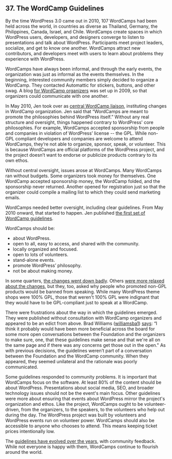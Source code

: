 ## 37. The WordCamp Guidelines

By the time WordPress 3.0 came out in 2010, 107 WordCamps had been held across the world, in countries as diverse as Thailand, Germany, the Philippines, Canada, Israel, and Chile. WordCamps create spaces in which WordPress users, developers, and designers converge to listen to presentations and talk about WordPress. Participants meet project leaders, socialize, and get to know one another. WordCamps attract new contributors, and developers meet with users to learn about problems they experience with WordPress.

WordCamps have always been informal, and through the early events, the organization was just as informal as the events themselves. In the beginning, interested community members simply decided to organize a WordCamp. They contacted Automattic for stickers, buttons, and other swag. A blog <a href="http://wordcamphowto.wordpress.com/2009/06/26/hello-welcome-to-this-super-blog/">for WordCamp organizers</a> was set up in 2009, so that organizers could communicate with one another.

In May 2010, Jen took over as <a href="http://wordcamphowto.wordpress.com/2010/05/19/fyi-im-taking-over-as-central-liaison/">central WordCamp liaison</a>, instituting changes in WordCamp organization. Jen said that “WordCamps are meant to promote the philosophies behind WordPress itself.” Without any real structure and oversight, things happened contrary to WordPress' core philosophies. For example, WordCamps accepted sponsorship from people and companies in violation of WordPress’ license -- the GPL. While non-GPL compliant developers and companies are welcome to attend WordCamps, they’re not able to organize, sponsor, speak, or volunteer. This is because WordCamps are official platforms of the WordPress project, and the project doesn’t want to endorse or publicize products contrary to its own ethos.

Without central oversight, issues arose at WordCamps. Many WordCamps ran without budgets. Some organizers took money for themselves. One WordCamp accepted sponsorship money, the WordCamp folded, and the sponsorship never returned. Another opened for registration just so that the organizer could compile a mailing list to which they could send marketing emails. 	

WordCamps needed better oversight, including clear guidelines. From May 2010 onward, that started to happen. Jen published <a href="https://web.archive.org/web/20100723003529/http://central.wordcamp.org/about/">the first set of WordCamp guidelines</a>. 

WordCamps should be:
	
<ul>
<li>about WordPress.</li>
<li>open to all, easy to access, and shared with the community.</li>
<li>locally organized and focused.</li>
<li>open to lots of volunteers.</li>
<li>stand-alone events.</li>
<li>promote WordPress’ philosophy.</li> 
<li>not be about making money.</li>
</ul>	

In some quarters, <a href="http://onefinejay.com/2010/05/19/a-few-questions-on-jane-wells-revised-wordcamp-policies">the changes went down badly</a>. Others <a href="http://www.bloggingpro.com/archives/2010/05/19/wordcamps-need-to-be-gpl-too-now/">were more relaxed about the changes</a>, but they, too, asked why people who promoted non-GPL products would be banned from speaking. While many WordPress theme shops were 100% GPL, those that weren't 100% GPL were indignant that they would have to be GPL-compliant just to speak at a WordCamp.	

There were frustrations about the way in which the guidelines emerged. They were published without consultation with WordCamp organizers and appeared to be an edict from above. Brad Williams (<a href="http://profiles.wordpress.org/williamsba1">williamsba1</a>) <a href="http://archive.wordpress.org/interviews/2014_11_10_Williams.html#L45">says</a>: “I think it probably would have been more beneficial across the board for some more open conversations between the Foundation and the organizers to make sure, one, that these guidelines make sense and that we're all on the same page and if there was any concerns get those out in the open." As with previous decisions, the guidelines weren’t part of a conversation between the Foundation and the WordCamp community. When they appeared, they seemed unilateral and the rationale was poorly communicated.

Some guidelines responded to community problems. It is important that WordCamps focus on the software. At least 80% of the content should be about WordPress. Presentations about social media, SEO, and broader technology issues should not be the event's main focus. Other guidelines were more about ensuring that events about WordPress mirror the project's organization and ethos. Like the project, WordCamps ought to be volunteer-driven, from the organizers, to the speakers, to the volunteers who help out during the day. The WordPress project was built by volunteers and WordPress events run on volunteer power. WordCamps should also be accessible to anyone who chooses to attend. This means keeping ticket prices intentionally low. 

The <a href="http://plan.wordcamp.org/become-an-organizer/representing-wordpress/">guidelines have evolved over the years</a>, with community feedback. While not everyone is happy with them, WordCamps continue to flourish around the world.	

